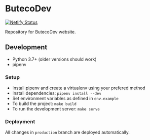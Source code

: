 # ButecoDev

[![Netlify Status](https://api.netlify.com/api/v1/badges/1c3db743-9223-4583-b115-97892368a9ee/deploy-status)](https://app.netlify.com/sites/butecodev/deploys)

Repository for ButecoDev website.


## Development

* Python 3.7+ (older versions should work)
* pipenv


### Setup

* Install pipenv and create a virtualenv using your prefered method
* Install dependencies: `pipenv install --dev`
* Set environment variables as defined in `env.example`
* To build the project: `make build`
* To run the development server: `make serve`


### Deployment

All changes in `production` branch are deployed automatically.
